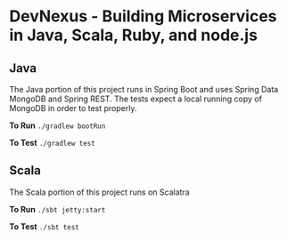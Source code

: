 # DevNexus - Building Microservices in Java, Scala, Ruby, and node.js #

## Java ##
The Java portion of this project runs in Spring Boot and uses Spring Data MongoDB and Spring REST.  The tests expect a local running copy of MongoDB in order to test properly.

**To Run**
`./gradlew bootRun`

**To Test**
`./gradlew test`

## Scala ##
The Scala portion of this project runs on Scalatra

**To Run**
`./sbt jetty:start`

**To Test**
`./sbt test`